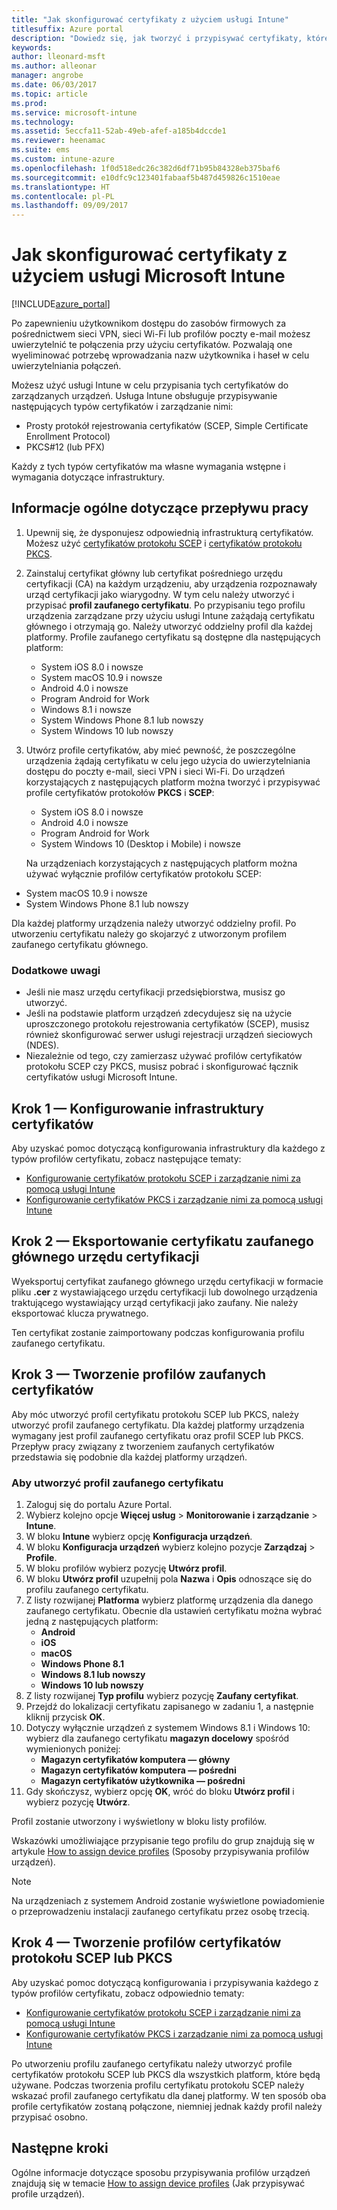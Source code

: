 ```yaml
---
title: "Jak skonfigurować certyfikaty z użyciem usługi Intune"
titlesuffix: Azure portal
description: "Dowiedz się, jak tworzyć i przypisywać certyfikaty, które pozwolą zabezpieczyć sieci Wi-Fi i VPN oraz inne połączenia, korzystając z usługi Intune."
keywords: 
author: lleonard-msft
ms.author: alleonar
manager: angrobe
ms.date: 06/03/2017
ms.topic: article
ms.prod: 
ms.service: microsoft-intune
ms.technology: 
ms.assetid: 5eccfa11-52ab-49eb-afef-a185b4dccde1
ms.reviewer: heenamac
ms.suite: ems
ms.custom: intune-azure
ms.openlocfilehash: 1f0d518edc26c382d6df71b95b84328eb375baf6
ms.sourcegitcommit: e10dfc9c123401fabaaf5b487d459826c1510eae
ms.translationtype: HT
ms.contentlocale: pl-PL
ms.lasthandoff: 09/09/2017
---
```

# <a name="how-to-configure-certificates-in-microsoft-intune"></a>Jak skonfigurować certyfikaty z użyciem usługi Microsoft Intune

[!INCLUDE[azure_portal](./includes/azure_portal.md)]

Po zapewnieniu użytkownikom dostępu do zasobów firmowych za pośrednictwem sieci VPN, sieci Wi-Fi lub profilów poczty e-mail możesz uwierzytelnić te połączenia przy użyciu certyfikatów. Pozwalają one wyeliminować potrzebę wprowadzania nazw użytkownika i haseł w celu uwierzytelniania połączeń.

Możesz użyć usługi Intune w celu przypisania tych certyfikatów do zarządzanych urządzeń. Usługa Intune obsługuje przypisywanie następujących typów certyfikatów i zarządzanie nimi:

- Prosty protokół rejestrowania certyfikatów (SCEP, Simple Certificate Enrollment Protocol)
- PKCS#12 (lub PFX)

Każdy z tych typów certyfikatów ma własne wymagania wstępne i wymagania dotyczące infrastruktury.

## <a name="general-workflow"></a>Informacje ogólne dotyczące przepływu pracy

1. Upewnij się, że dysponujesz odpowiednią infrastrukturą certyfikatów. Możesz użyć [certyfikatów protokołu SCEP](certificates-scep-configure.md) i [certyfikatów protokołu PKCS](certficates-pfx-configure.md).
2. Zainstaluj certyfikat główny lub certyfikat pośredniego urzędu certyfikacji (CA) na każdym urządzeniu, aby urządzenia rozpoznawały urząd certyfikacji jako wiarygodny. W tym celu należy utworzyć i przypisać **profil zaufanego certyfikatu**. Po przypisaniu tego profilu urządzenia zarządzane przy użyciu usługi Intune zażądają certyfikatu głównego i otrzymają go. Należy utworzyć oddzielny profil dla każdej platformy. Profile zaufanego certyfikatu są dostępne dla następujących platform:
    - System iOS 8.0 i nowsze
    - System macOS 10.9 i nowsze
    - Android 4.0 i nowsze
    - Program Android for Work
    - Windows 8.1 i nowsze
    - System Windows Phone 8.1 lub nowszy
    - System Windows 10 lub nowszy
3. Utwórz profile certyfikatów, aby mieć pewność, że poszczególne urządzenia żądają certyfikatu w celu jego użycia do uwierzytelniania dostępu do poczty e-mail, sieci VPN i sieci Wi-Fi. Do urządzeń korzystających z następujących platform można tworzyć i przypisywać profile certyfikatów protokołów **PKCS** i **SCEP**:
    - System iOS 8.0 i nowsze
    - Android 4.0 i nowsze
    - Program Android for Work
    - System Windows 10 (Desktop i Mobile) i nowsze

    Na urządzeniach korzystających z następujących platform można używać wyłącznie profilów certyfikatów protokołu SCEP:

-   System macOS 10.9 i nowsze
-   System Windows Phone 8.1 lub nowszy

Dla każdej platformy urządzenia należy utworzyć oddzielny profil. Po utworzeniu certyfikatu należy go skojarzyć z utworzonym profilem zaufanego certyfikatu głównego.

### <a name="further-considerations"></a>Dodatkowe uwagi

- Jeśli nie masz urzędu certyfikacji przedsiębiorstwa, musisz go utworzyć.
- Jeśli na podstawie platform urządzeń zdecydujesz się na użycie uproszczonego protokołu rejestrowania certyfikatów (SCEP), musisz również skonfigurować serwer usługi rejestracji urządzeń sieciowych (NDES).
- Niezależnie od tego, czy zamierzasz używać profilów certyfikatów protokołu SCEP czy PKCS, musisz pobrać i skonfigurować łącznik certyfikatów usługi Microsoft Intune.


## <a name="step-1--configure-your-certificate-infrastructure"></a>Krok 1 — Konfigurowanie infrastruktury certyfikatów

Aby uzyskać pomoc dotyczącą konfigurowania infrastruktury dla każdego z typów profilów certyfikatu, zobacz następujące tematy:

- [Konfigurowanie certyfikatów protokołu SCEP i zarządzanie nimi za pomocą usługi Intune](certificates-scep-configure.md)
- [Konfigurowanie certyfikatów PKCS i zarządzanie nimi za pomocą usługi Intune](certficates-pfx-configure.md)


## <a name="step-2---export-your-trusted-root-ca-certificate"></a>Krok 2 — Eksportowanie certyfikatu zaufanego głównego urzędu certyfikacji

Wyeksportuj certyfikat zaufanego głównego urzędu certyfikacji w formacie pliku **.cer** z wystawiającego urzędu certyfikacji lub dowolnego urządzenia traktującego wystawiający urząd certyfikacji jako zaufany. Nie należy eksportować klucza prywatnego.

Ten certyfikat zostanie zaimportowany podczas konfigurowania profilu zaufanego certyfikatu.

## <a name="step-3-create-trusted-certificate-profiles"></a>Krok 3 — Tworzenie profilów zaufanych certyfikatów
Aby móc utworzyć profil certyfikatu protokołu SCEP lub PKCS, należy utworzyć profil zaufanego certyfikatu. Dla każdej platformy urządzenia wymagany jest profil zaufanego certyfikatu oraz profil SCEP lub PKCS. Przepływ pracy związany z tworzeniem zaufanych certyfikatów przedstawia się podobnie dla każdej platformy urządzeń.

### <a name="to-create-a-trusted-certificate-profile"></a>Aby utworzyć profil zaufanego certyfikatu

1. Zaloguj się do portalu Azure Portal.
2. Wybierz kolejno opcje **Więcej usług** > **Monitorowanie i zarządzanie** > **Intune**.
3. W bloku **Intune** wybierz opcję **Konfiguracja urządzeń**.
2. W bloku **Konfiguracja urządzeń** wybierz kolejno pozycje **Zarządzaj** > **Profile**.
3. W bloku profilów wybierz pozycję **Utwórz profil**.
4. W bloku **Utwórz profil** uzupełnij pola **Nazwa** i **Opis** odnoszące się do profilu zaufanego certyfikatu.
5. Z listy rozwijanej **Platforma** wybierz platformę urządzenia dla danego zaufanego certyfikatu. Obecnie dla ustawień certyfikatu można wybrać jedną z następujących platform:
    - **Android**
    - **iOS**
    - **macOS**
    - **Windows Phone 8.1**
    - **Windows 8.1 lub nowszy**
    - **Windows 10 lub nowszy**
6. Z listy rozwijanej **Typ profilu** wybierz pozycję **Zaufany certyfikat**.
7. Przejdź do lokalizacji certyfikatu zapisanego w zadaniu 1, a następnie kliknij przycisk **OK**.
8. Dotyczy wyłącznie urządzeń z systemem Windows 8.1 i Windows 10: wybierz dla zaufanego certyfikatu **magazyn docelowy** spośród wymienionych poniżej:
    - **Magazyn certyfikatów komputera — główny**
    - **Magazyn certyfikatów komputera — pośredni**
    - **Magazyn certyfikatów użytkownika — pośredni**
8. Gdy skończysz, wybierz opcję **OK**, wróć do bloku **Utwórz profil** i wybierz pozycję **Utwórz**.

Profil zostanie utworzony i wyświetlony w bloku listy profilów.

Wskazówki umożliwiające przypisanie tego profilu do grup znajdują się w artykule [How to assign device profiles](device-profile-assign.md) (Sposoby przypisywania profilów urządzeń).


> [!Note]
> Na urządzeniach z systemem Android zostanie wyświetlone powiadomienie o przeprowadzeniu instalacji zaufanego certyfikatu przez osobę trzecią.

## <a name="step-4-create-scep-or-pkcs-certificate-profiles"></a>Krok 4 — Tworzenie profilów certyfikatów protokołu SCEP lub PKCS

Aby uzyskać pomoc dotyczącą konfigurowania i przypisywania każdego z typów profilów certyfikatu, zobacz odpowiednio tematy:

- [Konfigurowanie certyfikatów protokołu SCEP i zarządzanie nimi za pomocą usługi Intune](certificates-scep-configure.md)
- [Konfigurowanie certyfikatów PKCS i zarządzanie nimi za pomocą usługi Intune](certficates-pfx-configure.md)

Po utworzeniu profilu zaufanego certyfikatu należy utworzyć profile certyfikatów protokołu SCEP lub PKCS dla wszystkich platform, które będą używane. Podczas tworzenia profilu certyfikatu protokołu SCEP należy wskazać profil zaufanego certyfikatu dla danej platformy. W ten sposób oba profile certyfikatów zostaną połączone, niemniej jednak każdy profil należy przypisać osobno.


## <a name="next-steps"></a>Następne kroki
Ogólne informacje dotyczące sposobu przypisywania profilów urządzeń znajdują się w temacie [How to assign device profiles](device-profile-assign.md) (Jak przypisywać profile urządzeń).

